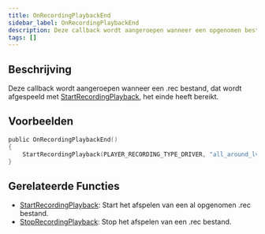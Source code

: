 ```yaml
---
title: OnRecordingPlaybackEnd
sidebar_label: OnRecordingPlaybackEnd
description: Deze callback wordt aangeroepen wanneer een opgenomen bestand dat wordt afgespeeld met StartRecordingPlayback het einde heeft bereikt.
tags: []
---
```


## Beschrijving

Deze callback wordt aangeroepen wanneer een .rec bestand, dat wordt afgespeeld met [StartRecordingPlayback](../functions/StartRecordingPlayback), het einde heeft bereikt.

## Voorbeelden

```c
public OnRecordingPlaybackEnd()
{
    StartRecordingPlayback(PLAYER_RECORDING_TYPE_DRIVER, "all_around_lv_bus"); // Dit speelt de opname opnieuw af zodra het einde is bereikt.
}
```

## Gerelateerde Functies

- [StartRecordingPlayback](../functions/StartRecordingPlayback): Start het afspelen van een al opgenomen .rec bestand.
- [StopRecordingPlayback](../functions/StopRecordingPlayback): Stop het afspelen van een .rec bestand.
